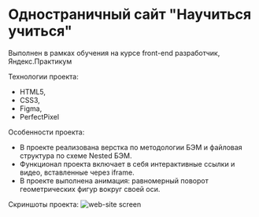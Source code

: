 # Одностраничный сайт "Научиться учиться"

Выполнен в рамках обучения на курсе front-end разработчик, Яндекс.Практикум

Технологии проекта:
- HTML5,
- CSS3,
- Figma,
- PerfectPixel

Особенности проекта:
* В проекте реализована верстка по методологии БЭМ и файловая структура по схеме Nested БЭМ.
* Функционал проекта включает в себя интерактивные ссылки и видео, вставленные через iframe.
* В проекте выполнена анимация: равномерный поворот геометрических фигур вокруг своей оси.


Скриншоты проекта:
<img src="./images/readme/screen.png" alt="web-site screen">
